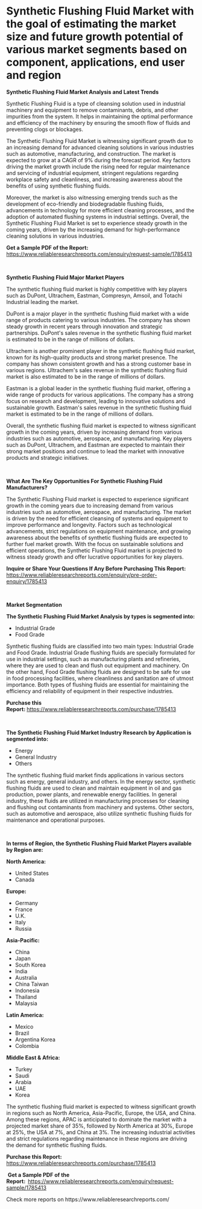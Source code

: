 <p><h1>Synthetic Flushing Fluid Market with the goal of estimating the market size and future growth potential of various market segments based on component, applications, end user and region</h1></p><p><strong>Synthetic Flushing Fluid Market Analysis and Latest Trends</strong></p>
<p><p>Synthetic Flushing Fluid is a type of cleansing solution used in industrial machinery and equipment to remove contaminants, debris, and other impurities from the system. It helps in maintaining the optimal performance and efficiency of the machinery by ensuring the smooth flow of fluids and preventing clogs or blockages.</p><p>The Synthetic Flushing Fluid Market is witnessing significant growth due to an increasing demand for advanced cleaning solutions in various industries such as automotive, manufacturing, and construction. The market is expected to grow at a CAGR of 9% during the forecast period. Key factors driving the market growth include the rising need for regular maintenance and servicing of industrial equipment, stringent regulations regarding workplace safety and cleanliness, and increasing awareness about the benefits of using synthetic flushing fluids.</p><p>Moreover, the market is also witnessing emerging trends such as the development of eco-friendly and biodegradable flushing fluids, advancements in technology for more efficient cleaning processes, and the adoption of automated flushing systems in industrial settings. Overall, the Synthetic Flushing Fluid Market is set to experience steady growth in the coming years, driven by the increasing demand for high-performance cleaning solutions in various industries.</p></p>
<p><strong>Get a Sample PDF of the Report:&nbsp;</strong> <a href="https://www.reliableresearchreports.com/enquiry/request-sample/1785413">https://www.reliableresearchreports.com/enquiry/request-sample/1785413</a></p>
<p>&nbsp;</p>
<p><strong>Synthetic Flushing Fluid Major Market Players</strong></p>
<p><p>The synthetic flushing fluid market is highly competitive with key players such as DuPont, Ultrachem, Eastman, Compresyn, Amsoil, and Totachi Industrial leading the market. </p><p>DuPont is a major player in the synthetic flushing fluid market with a wide range of products catering to various industries. The company has shown steady growth in recent years through innovation and strategic partnerships. DuPont's sales revenue in the synthetic flushing fluid market is estimated to be in the range of millions of dollars.</p><p>Ultrachem is another prominent player in the synthetic flushing fluid market, known for its high-quality products and strong market presence. The company has shown consistent growth and has a strong customer base in various regions. Ultrachem's sales revenue in the synthetic flushing fluid market is also estimated to be in the range of millions of dollars.</p><p>Eastman is a global leader in the synthetic flushing fluid market, offering a wide range of products for various applications. The company has a strong focus on research and development, leading to innovative solutions and sustainable growth. Eastman's sales revenue in the synthetic flushing fluid market is estimated to be in the range of millions of dollars.</p><p>Overall, the synthetic flushing fluid market is expected to witness significant growth in the coming years, driven by increasing demand from various industries such as automotive, aerospace, and manufacturing. Key players such as DuPont, Ultrachem, and Eastman are expected to maintain their strong market positions and continue to lead the market with innovative products and strategic initiatives.</p></p>
<p>&nbsp;</p>
<p><strong>What Are The Key Opportunities For Synthetic Flushing Fluid Manufacturers?</strong></p>
<p><p>The Synthetic Flushing Fluid market is expected to experience significant growth in the coming years due to increasing demand from various industries such as automotive, aerospace, and manufacturing. The market is driven by the need for efficient cleansing of systems and equipment to improve performance and longevity. Factors such as technological advancements, strict regulations on equipment maintenance, and growing awareness about the benefits of synthetic flushing fluids are expected to further fuel market growth. With the focus on sustainable solutions and efficient operations, the Synthetic Flushing Fluid market is projected to witness steady growth and offer lucrative opportunities for key players.</p></p>
<p><strong>Inquire or Share Your Questions If Any Before Purchasing This Report:</strong> <a href="https://www.reliableresearchreports.com/enquiry/pre-order-enquiry/1785413">https://www.reliableresearchreports.com/enquiry/pre-order-enquiry/1785413</a></p>
<p>&nbsp;</p>
<p><strong>Market Segmentation</strong></p>
<p><strong>The Synthetic Flushing Fluid Market Analysis by types is segmented into:</strong></p>
<p><ul><li>Industrial Grade</li><li>Food Grade</li></ul></p>
<p><p>Synthetic flushing fluids are classified into two main types: Industrial Grade and Food Grade. Industrial Grade flushing fluids are specially formulated for use in industrial settings, such as manufacturing plants and refineries, where they are used to clean and flush out equipment and machinery. On the other hand, Food Grade flushing fluids are designed to be safe for use in food processing facilities, where cleanliness and sanitation are of utmost importance. Both types of flushing fluids are essential for maintaining the efficiency and reliability of equipment in their respective industries.</p></p>
<p><strong>Purchase this Report:&nbsp;</strong><a href="https://www.reliableresearchreports.com/purchase/1785413">https://www.reliableresearchreports.com/purchase/1785413</a></p>
<p>&nbsp;</p>
<p><strong>The Synthetic Flushing Fluid Market Industry Research by Application is segmented into:</strong></p>
<p><ul><li>Energy</li><li>General Industry</li><li>Others</li></ul></p>
<p><p>The synthetic flushing fluid market finds applications in various sectors such as energy, general industry, and others. In the energy sector, synthetic flushing fluids are used to clean and maintain equipment in oil and gas production, power plants, and renewable energy facilities. In general industry, these fluids are utilized in manufacturing processes for cleaning and flushing out contaminants from machinery and systems. Other sectors, such as automotive and aerospace, also utilize synthetic flushing fluids for maintenance and operational purposes.</p></p>
<p>&nbsp;</p>
<p><strong>In terms of Region, the Synthetic Flushing Fluid Market Players available by Region are:</strong></p>
<p>
    <p> <strong> North America: </strong>
        <ul>
            <li>United States</li>
            <li>Canada</li>
        </ul>
        </p> 
    <p> <strong> Europe: </strong>
        <ul>
            <li>Germany</li>
            <li>France</li>
            <li>U.K.</li>
            <li>Italy</li>
            <li>Russia</li>
        </ul>
        </p> 
    <p> <strong> Asia-Pacific: </strong>
        <ul>
            <li>China</li>
            <li>Japan</li>
            <li>South Korea</li>
            <li>India</li>
            <li>Australia</li>
            <li>China Taiwan</li>
            <li>Indonesia</li>
            <li>Thailand</li>
            <li>Malaysia</li>
        </ul>
        </p> 
    <p> <strong> Latin America: </strong>
        <ul>
            <li>Mexico</li>
            <li>Brazil</li>
            <li>Argentina Korea</li>
            <li>Colombia</li>
        </ul>
        </p> 
    <p> <strong> Middle East & Africa: </strong>
        <ul>
            <li>Turkey</li>
            <li>Saudi</li>
            <li>Arabia</li>
            <li>UAE</li>
            <li>Korea</li>
        </ul>
    </p>
    </p>
<p><p>The synthetic flushing fluid market is expected to witness significant growth in regions such as North America, Asia-Pacific, Europe, the USA, and China. Among these regions, APAC is anticipated to dominate the market with a projected market share of 35%, followed by North America at 30%, Europe at 25%, the USA at 7%, and China at 3%. The increasing industrial activities and strict regulations regarding maintenance in these regions are driving the demand for synthetic flushing fluids.</p></p>
<p><strong>Purchase this Report: </strong><a href="https://www.reliableresearchreports.com/purchase/1785413">https://www.reliableresearchreports.com/purchase/1785413</a></p>
<p>&nbsp;<strong>Get a Sample PDF of the Report:&nbsp;&nbsp;</strong><a href="https://www.reliableresearchreports.com/enquiry/request-sample/1785413">https://www.reliableresearchreports.com/enquiry/request-sample/1785413</a></p>
<p><strong></strong></p>
<p>Check more reports on https://www.reliableresearchreports.com/</p>